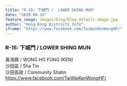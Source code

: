 ```yaml
---
title: "R-15: 下城門 /  LOWER SHING MUN"
date: "2020-08-15"
feature_image: images/blog/blog-details-image.jpg
author: "Hong Kong Districts Info"
iframe: "https://www.facebook.com/TaiWaiKenWongHF/"
---
```


### R-15: 下城門 /  LOWER SHING MUN  
黃浩鋒 /  WONG HO FUNG (KEN)  
沙田區 / Sha Tin  
沙田區政 /  Community Shatin  
https://www.facebook.com/TaiWaiKenWongHF/
